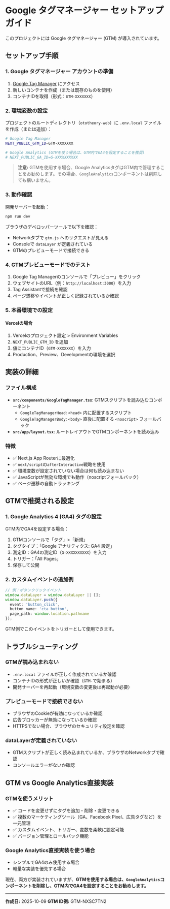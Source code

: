 # Google タグマネージャー セットアップガイド

このプロジェクトには Google タグマネージャー (GTM) が導入されています。

## セットアップ手順

### 1. Google タグマネージャー アカウントの準備

1. [Google Tag Manager](https://tagmanager.google.com/) にアクセス
2. 新しいコンテナを作成（または既存のものを使用）
3. コンテナIDを取得（形式：`GTM-XXXXXXX`）

### 2. 環境変数の設定

プロジェクトのルートディレクトリ（`ototheory-web`）に `.env.local` ファイルを作成（または追加）：

```bash
# Google Tag Manager
NEXT_PUBLIC_GTM_ID=GTM-XXXXXXX

# Google Analytics (GTMを使う場合は、GTM内でGA4を設定することを推奨)
# NEXT_PUBLIC_GA_ID=G-XXXXXXXXXX
```

> **注意:** GTMを使用する場合、Google AnalyticsタグはGTM内で管理することをお勧めします。その場合、`GoogleAnalytics`コンポーネントは削除しても構いません。

### 3. 動作確認

開発サーバーを起動：

```bash
npm run dev
```

ブラウザのデベロッパーツールで以下を確認：
- Networkタブで `gtm.js` へのリクエストが見える
- Consoleで `dataLayer` が定義されている
- GTMのプレビューモードで接続できる

### 4. GTMプレビューモードでのテスト

1. Google Tag Managerのコンソールで「プレビュー」をクリック
2. ウェブサイトのURL（例：`http://localhost:3000`）を入力
3. Tag Assistantで接続を確認
4. ページ遷移やイベントが正しく記録されているか確認

### 5. 本番環境での設定

#### Vercelの場合

1. Vercelのプロジェクト設定 > Environment Variables
2. `NEXT_PUBLIC_GTM_ID` を追加
3. 値にコンテナID（`GTM-XXXXXXX`）を入力
4. Production、Preview、Developmentの環境を選択

## 実装の詳細

### ファイル構成

- **`src/components/GoogleTagManager.tsx`**: GTMスクリプトを読み込むコンポーネント
  - `GoogleTagManagerHead`: `<head>` 内に配置するスクリプト
  - `GoogleTagManagerBody`: `<body>` 直後に配置する `<noscript>` フォールバック
- **`src/app/layout.tsx`**: ルートレイアウトでGTMコンポーネントを読み込み

### 特徴

- ✅ Next.js App Routerに最適化
- ✅ `next/script`の`afterInteractive`戦略を使用
- ✅ 環境変数が設定されていない場合は何も読み込まない
- ✅ JavaScriptが無効な環境でも動作（noscriptフォールバック）
- ✅ ページ遷移の自動トラッキング

## GTMで推奨される設定

### 1. Google Analytics 4 (GA4) タグの設定

GTM内でGA4を設定する場合：

1. GTMコンソールで「タグ」>「新規」
2. タグタイプ：「Google アナリティクス: GA4 設定」
3. 測定ID：GA4の測定ID（`G-XXXXXXXXXX`）を入力
4. トリガー：「All Pages」
5. 保存して公開

### 2. カスタムイベントの追加例

```typescript
// 例：ボタンクリックイベント
window.dataLayer = window.dataLayer || [];
window.dataLayer.push({
  event: 'button_click',
  button_name: 'cta_button',
  page_path: window.location.pathname
});
```

GTM側でこのイベントをトリガーとして使用できます。

## トラブルシューティング

### GTMが読み込まれない

- `.env.local` ファイルが正しく作成されているか確認
- コンテナIDの形式が正しいか確認（`GTM-`で始まる）
- 開発サーバーを再起動（環境変数の変更後は再起動が必要）

### プレビューモードで接続できない

- ブラウザのCookieが有効になっているか確認
- 広告ブロッカーが無効になっているか確認
- HTTPSでない場合、ブラウザのセキュリティ設定を確認

### dataLayerが定義されていない

- GTMスクリプトが正しく読み込まれているか、ブラウザのNetworkタブで確認
- コンソールエラーがないか確認

## GTM vs Google Analytics直接実装

### GTMを使うメリット

- ✅ コードを変更せずにタグを追加・削除・変更できる
- ✅ 複数のマーケティングツール（GA、Facebook Pixel、広告タグなど）を一元管理
- ✅ カスタムイベント、トリガー、変数を柔軟に設定可能
- ✅ バージョン管理とロールバック機能

### Google Analytics直接実装を使う場合

- シンプルでGA4のみ使用する場合
- 軽量な実装を優先する場合

現在、両方が実装されていますが、**GTMを使用する場合は、`GoogleAnalytics`コンポーネントを削除し、GTM内でGA4を設定することをお勧めします。**

---

**作成日:** 2025-10-09
**GTM ID例:** GTM-NXSC7TN2


